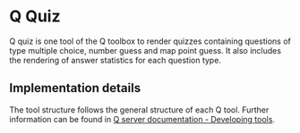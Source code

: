 # Q Quiz

Q quiz is one tool of the Q toolbox to render quizzes containing questions of type multiple choice, number guess and map point guess. It also includes the rendering of answer statistics for each question type.

## Implementation details
The tool structure follows the general structure of each Q tool. Further information can be found in [Q server documentation - Developing tools](https://nzzdev.github.io/Q-server/developing-tools.html).
